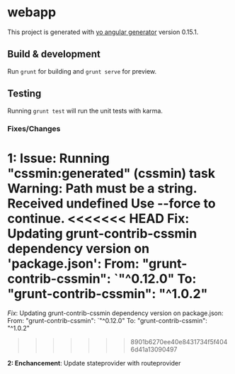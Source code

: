 # webapp

This project is generated with [yo angular generator](https://github.com/yeoman/generator-angular)
version 0.15.1.

## Build & development

Run `grunt` for building and `grunt serve` for preview.

## Testing

Running `grunt test` will run the unit tests with karma.

### Fixes/Changes

**1: Issue**:
Running "cssmin:generated" (cssmin) task
Warning: Path must be a string. Received undefined Use --force to continue.
<<<<<<< HEAD
Fix:
Updating grunt-contrib-cssmin dependency version on 'package.json':
From: "grunt-contrib-cssmin": `"^0.12.0"
To: "grunt-contrib-cssmin":  "^1.0.2"
=======
_Fix_:
Updating grunt-contrib-cssmin dependency version on package.json:
From: "grunt-contrib-cssmin": `"^0.12.0"
To: "grunt-contrib-cssmin":  "^1.0.2"


>>>>>>> 8901b6270ee40e8431734f5f4046d41a13090497

**2: Enchancement**:
Update stateprovider with routeprovider
